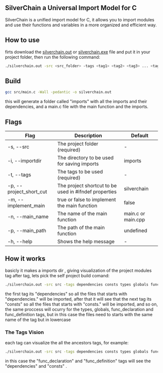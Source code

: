 
## SilverChain a Universal Import Model for C

SilverChain is a unified import model for C, it allows you to import modules and use their functions and variables in a more organized and efficient way.


## How to use

firts download the [silverchain.out](https://github.com/OUIsolutions/SilverChain/releases/download/v0.02/silverchain.out) or
[silverchain.exe](https://github.com/OUIsolutions/SilverChain/releases/download/v0.02/silverchain.exe)
file and put it in your project folder, then run the following command:

```bash
./silverchain.out -src <src_folder> -tags <tag1> <tag2> <tag3> ... <tagN>
```
## Build

```bash
gcc src/main.c -Wall -pedantic -o silverchain.out
```

this will generate a folder called "imports" with all the imports and their dependencies, and a main.c file with the main function and the imports.


## Flags

| Flag | Description | Default |
|------|-------------|---------|
| -s, --src | The project folder (required) | - |
| -i, --importdir | The directory to be used for saving imports | imports |
| -t, --tags | The tags to be used (required) | - |
| -p, --project_short_cut | The project shortcut to be used in #ifndef properties | silverchain |
| -m, --implement_main | true or false to implement the main function | false |
| -n, --main_name | The name of the main function | main.c or main.cpp |
| -p, --main_path | The path of the main function | undefined |
| -h, --help | Shows the help message | - |

## How it works
basicly it makes a imports dir , giving visualization of the project modules tag after tag, lets pick the self project build comand:


```bash
./silverchain.out -src src -tags dependencies consts types globals func_declaration func_definition
```
the first tag its "dependencies" so all the files that starts with "dependencies." will be imported, after that it will see that the next tag its "consts" so all the files that starts with "consts." will be imported, and so on, the same proccess will ocurry for the types, globals, func_declaration and func_definition tags, but in this case the files need to starts with the same name of the tag but in lowercase
### The Tags Vision
each tag can visualize the all the ancestors tags, for example:

```bash
./silverchain.out -src src -tags dependencies consts types globals func_declaration func_definition
```

in this case the "func_declaration" and "func_definition" tags will see the "dependencies" and "consts" .
